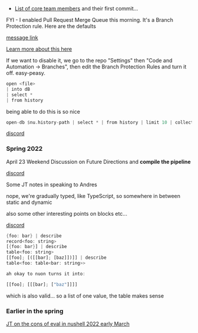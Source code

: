 
- [List of core team members](https://discord.com/channels/601130461678272522/683070703716925568/1322616683247964213) and their first commit...

FYI - I enabled Pull Request Merge Queue this morning. It's a Branch Protection rule. Here are the defaults

[message link](https://discord.com/channels/601130461678272522/683070703716925568/1073604656204349501)

[Learn more about this here](https://github.blog/changelog/2023-02-08-pull-request-merge-queue-public-beta/)

If we want to disable it, we go to the repo "Settings" then "Code and Automation -> Branches", then edit the Branch Protection Rules and turn it off. easy-peasy.

```rust
open <file>
| into dB
| select *
| from history
```

being able to do this is so nice

```rust
open-db $nu.history-path | select * | from history | limit 10 | collect
```

[discord](https://discord.com/channels/601130461678272522/683070703716925568/990242225663402004)

### Spring 2022

April 23 Weekend Discussion on Future Directions and **compile the pipeline**

[discord](https://discord.com/channels/601130461678272522/683070703716925568/967678930742026251)

Some JT notes in speaking to Andres

nope, we're gradually typed, like TypeScript, so somewhere in between static and dynamic

also some other interesting points on blocks etc...

[discord](https://discord.com/channels/601130461678272522/683070703716925568/965109979503800321)

```rust
{foo: bar} | describe
record<foo: string>
[{foo: bar}] | describe
table<foo: string>
[[foo]; [([[bar]; [baz]])]] | describe
table<foo: table<bar: string>>

ah okay to nuon turns it into:

[[foo]; [[[bar]; ["baz"]]]]
```
which is also valid... so a list of one value, the table makes sense

### Earlier in the spring

[JT on the cons of eval in nushell 2022 early March](https://discord.com/channels/601130461678272522/683070703716925568/950568672290816021)
